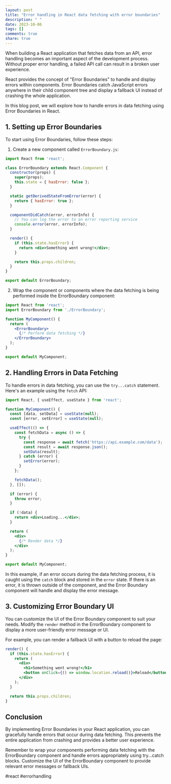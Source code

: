 ```yaml
---
layout: post
title: "Error handling in React data fetching with error boundaries"
description: " "
date: 2023-10-06
tags: []
comments: true
share: true
---
```


When building a React application that fetches data from an API, error handling becomes an important aspect of the development process. Without proper error handling, a failed API call can result in a broken user experience.

React provides the concept of "Error Boundaries" to handle and display errors within components. Error Boundaries catch JavaScript errors anywhere in their child component tree and display a fallback UI instead of crashing the whole application.

In this blog post, we will explore how to handle errors in data fetching using Error Boundaries in React.

## 1. Setting up Error Boundaries

To start using Error Boundaries, follow these steps:

1. Create a new component called `ErrorBoundary.js`:

```jsx
import React from 'react';

class ErrorBoundary extends React.Component {
  constructor(props) {
    super(props);
    this.state = { hasError: false };
  }

  static getDerivedStateFromError(error) {
    return { hasError: true };
  }

  componentDidCatch(error, errorInfo) {
    // You can log the error to an error reporting service
    console.error(error, errorInfo);
  }

  render() {
    if (this.state.hasError) {
      return <div>Something went wrong!</div>;
    }

    return this.props.children;
  }
}

export default ErrorBoundary;
```

2. Wrap the component or components where the data fetching is being performed inside the ErrorBoundary component:

```jsx
import React from 'react';
import ErrorBoundary from './ErrorBoundary';

function MyComponent() {
  return (
    <ErrorBoundary>
      {/* Perform data fetching */}
    </ErrorBoundary>
  );
}

export default MyComponent;
```

## 2. Handling Errors in Data Fetching

To handle errors in data fetching, you can use the `try...catch` statement. Here's an example using the `fetch` API:

```jsx
import React, { useEffect, useState } from 'react';

function MyComponent() {
  const [data, setData] = useState(null);
  const [error, setError] = useState(null);

  useEffect(() => {
    const fetchData = async () => {
      try {
        const response = await fetch('https://api.example.com/data');
        const result = await response.json();
        setData(result);
      } catch (error) {
        setError(error);
      }
    };

    fetchData();
  }, []);

  if (error) {
    throw error;
  }

  if (!data) {
    return <div>Loading...</div>;
  }

  return (
    <div>
      {/* Render data */}
    </div>
  );
}

export default MyComponent;
```

In this example, if an error occurs during the data fetching process, it is caught using the `catch` block and stored in the `error` state. If there is an error, it is thrown outside of the component, and the Error Boundary component will handle and display the error message.

## 3. Customizing Error Boundary UI

You can customize the UI of the Error Boundary component to suit your needs. Modify the `render` method in the ErrorBoundary component to display a more user-friendly error message or UI.

For example, you can render a fallback UI with a button to reload the page:

```jsx
render() {
  if (this.state.hasError) {
    return (
      <div>
        <h1>Something went wrong!</h1>
        <button onClick={() => window.location.reload()}>Reload</button>
      </div>
    );
  }

  return this.props.children;
}
```

## Conclusion

By implementing Error Boundaries in your React application, you can gracefully handle errors that occur during data fetching. This prevents the entire application from crashing and provides a better user experience.

Remember to wrap your components performing data fetching with the ErrorBoundary component and handle errors appropriately using try...catch blocks. Customize the UI of the ErrorBoundary component to provide relevant error messages or fallback UIs.

#react #errorhandling